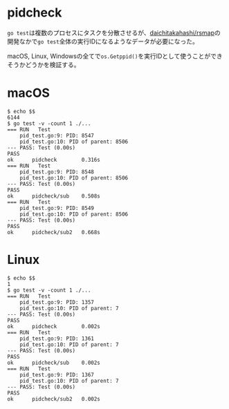 # pidcheck

`go test`は複数のプロセスにタスクを分散させるが、[daichitakahashi/rsmap](https://github.com/daichitakahashi/rsmap)の開発なかで`go test`全体の実行IDになるようなデータが必要になった。

macOS, Linux, Windowsの全てで`os.Getppid()`を実行IDとして使うことができそうかどうかを検証する。

# macOS
```shell
$ echo $$
6144
$ go test -v -count 1 ./...
=== RUN   Test
    pid_test.go:9: PID: 8547
    pid_test.go:10: PID of parent: 8506
--- PASS: Test (0.00s)
PASS
ok      pidcheck        0.316s
=== RUN   Test
    pid_test.go:9: PID: 8548
    pid_test.go:10: PID of parent: 8506
--- PASS: Test (0.00s)
PASS
ok      pidcheck/sub    0.508s
=== RUN   Test
    pid_test.go:9: PID: 8549
    pid_test.go:10: PID of parent: 8506
--- PASS: Test (0.00s)
PASS
ok      pidcheck/sub2   0.668s
```

# Linux
```shell
$ echo $$
1
$ go test -v -count 1 ./...
=== RUN   Test
    pid_test.go:9: PID: 1357
    pid_test.go:10: PID of parent: 7
--- PASS: Test (0.00s)
PASS
ok      pidcheck        0.002s
=== RUN   Test
    pid_test.go:9: PID: 1361
    pid_test.go:10: PID of parent: 7
--- PASS: Test (0.00s)
PASS
ok      pidcheck/sub    0.002s
=== RUN   Test
    pid_test.go:9: PID: 1367
    pid_test.go:10: PID of parent: 7
--- PASS: Test (0.00s)
PASS
ok      pidcheck/sub2   0.002s
```
